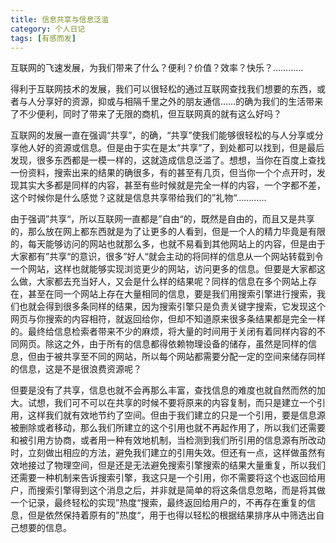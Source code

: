 ```yaml
---
title: 信息共享与信息泛滥
category: 个人日记
tags: [有感而发]
---
```


互联网的飞速发展，为我们带来了什么？便利？价值？效率？快乐？…………

得利于互联网技术的发展，我们可以很轻松的通过互联网查找我们想要的东西，或者与人分享好的资源，抑或与相隔千里之外的朋友通信……的确为我们的生活带来了不少便利，同时了带来了无限的商机，但互联网真的就有这么好吗？

互联网的发展一直在强调“共享”，的确，“共享”使我们能够很轻松的与人分享或分享他人好的资源或信息。但是由于实在是太“共享”了，到处都可以找到，但是最后发现，很多东西都是一模一样的，这就造成信息泛滥了。想想，当你在百度上查找一份资料，搜索出来的结果的确很多，有的甚至有几页，但当你一个个点开时，发现其实大多都是同样的内容，甚至有些时候就是完全一样的内容，一个字都不差，这个时候你是什么感觉？这就是信息共享带给我们的”礼物“…………


由于强调”共享“，所以互联网一直都是”自由“的，既然是自由的，而且又是共享的，那么放在网上都东西就是为了让更多的人看到，但是一个人的精力毕竟是有限的，每天能够访问的网站也就那么多，也就不易看到其他网站上的内容，但是由于大家都有”共享“的意识，很多”好人“就会主动的将同样的信息从一个网站转载到令一个网站，这样也就能够实现浏览更少的网站，访问更多的信息。但要是大家都这么做，大家都去充当好人，又会是什么样的结果呢？同样的信息在多个网站上存在，甚至在同一个网站上存在大量相同的信息，要是我们用搜索引擎进行搜索，我们也就会得到很多条同样的结果，因为搜索引擎只是负责关键字搜索，它发现这个网页与你搜索的内容相符，就返回给你，但却不知道原来很多条结果都是完全一样的。最终给信息检索者带来不少的麻烦，将大量的时间用于关闭有着同样内容的不同网页。除这之外，由于所有的信息都得依赖物理设备的储存，虽然是同样的信息，但由于被共享至不同的网站，所以每个网站都需要分配一定的空间来储存同样的信息，这是不是很浪费资源呢？

但要是没有了共享，信息也就不会再那么丰富，查找信息的难度也就自然而然的加大。试想，我们可不可以在共享的时候不要将原来的内容复制，而只是建立一个引用，这样我们就有效地节约了空间。但由于我们建立的只是一个引用，要是信息源被删除或者移动，那么我们所建立的这个引用也就不再起作用了，所以我们还需要和被引用方协商，或者用一种有效地机制，当检测到我们所引用的信息源有所改动时，立刻做出相应的方法，避免我们建立的引用失效。但还有一点，这样做虽然有效地接过了物理空间，但是还是无法避免搜索引擎搜索的结果大量重复，所以我们还需要一种机制来告诉搜索引擎，我这只是一个引用，你不需要将这个也返回给用户，而搜索引擎得到这个消息之后，并非就是简单的将这条信息忽略，而是将其做一个记录，最终轻松的实现”热度“搜索，最终返回给用户的，不再存在重复的信息，但是依然保持着原有的”热度“，用于也得以轻松的根据结果排序从中筛选出自己想要的信息。
